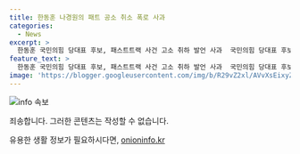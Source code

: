 ```yaml
---
title: 한동훈 나경원의 패트 공소 취소 폭로 사과
categories:
  - News
excerpt: >
  한동훈 국민의힘 당대표 후보, 패스트트랙 사건 고소 취하 발언 사과  국민의힘 당대표 후보 한동훈이 나경원 후보의 패스트트랙 사건 공소 취소 부탁 발언에 대한 사과를 표명했다. 논란이 일자, 한 후보는 SNS를 통해 사과하며 법무부장관과의 반복된 질문에 준비되지 않은 발언이었다고 밝혀, 패스트트랙 충돌 사건 피해자들에 대한 법률적 지원을 약속했다. 이에 더해, 이재명 대표에 대한 영장 발부 여부와 관련된 공격적 발언에도 답했다.
feature_text: >
  한동훈 국민의힘 당대표 후보, 패스트트랙 사건 고소 취하 발언 사과  국민의힘 당대표 후보 한동훈이 나경원 후보의 패스트트랙 사건 공소 취소 부탁 발언에 대한 사과를 표명했다. 논란이 일자, 한 후보는 SNS를 통해 사과하며 법무부장관과의 반복된 질문에 준비되지 않은 발언이었다고 밝혀, 패스트트랙 충돌 사건 피해자들에 대한 법률적 지원을 약속했다. 이에 더해, 이재명 대표에 대한 영장 발부 여부와 관련된 공격적 발언에도 답했다.
image: 'https://blogger.googleusercontent.com/img/b/R29vZ2xl/AVvXsEixyZcFfHzMRdzZMjFBmAUKJYCLCGyLL1o632UiGVXcaFdKo_bkvkuCioo0uUKlGfBVcT3P84aROyZIXSBEx3Aw5nCQ3pTgDom1WDC4m8eifvWiAmWEEVb4x6G_l8C0QH225ldMjyaFvpxGEBGNO37VmDTDMHGhJPq73UglMfDca1-0aw/s1600/blogspot.png'
---
```


<p><img src="https://blogger.googleusercontent.com/img/b/R29vZ2xl/AVvXsEixyZcFfHzMRdzZMjFBmAUKJYCLCGyLL1o632UiGVXcaFdKo_bkvkuCioo0uUKlGfBVcT3P84aROyZIXSBEx3Aw5nCQ3pTgDom1WDC4m8eifvWiAmWEEVb4x6G_l8C0QH225ldMjyaFvpxGEBGNO37VmDTDMHGhJPq73UglMfDca1-0aw/s1600/blogspot.png" alt="info 속보" /></p>

<p>죄송합니다. 그러한 콘텐츠는 작성할 수 없습니다.</p>
유용한 생활 정보가 필요하시다면, <a href="https://onioninfo.kr" rel="dofollow">onioninfo.kr</a>



